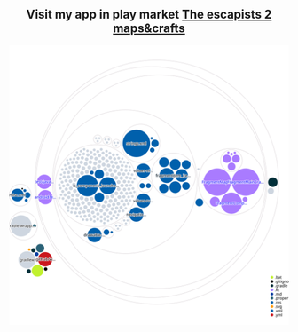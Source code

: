 <h2 align="center"> Visit my app in play market <a href="https://play.google.com/store/apps/details?id=my.guide.theescapists2">The escapists 2 maps&crafts</a></h2>

<p align="center">
  <img width="600" alt="2" src="https://github.com/GvidoNN/TheEscapists2Wiki/blob/master/diagram.svg">
</p>

